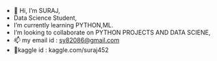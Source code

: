 - 👋 Hi, I’m SURAJ,
- Data Science Student,
- I’m currently learning PYTHON,ML.
- I’m looking to collaborate on PYTHON PROJECTS AND DATA SCIENE,
- 📫 my email id : sy82086@gmail.com 
- 🦩kaggle id : kaggle.com/suraj452

<!---
suraj4502/suraj4502 is a ✨ special ✨ repository because its `README.md` (this file) appears on your GitHub profile.
You can click the Preview link to take a look at your changes.
--->
